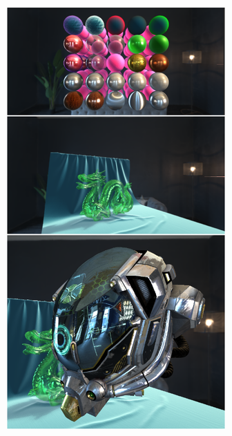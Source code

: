 ![img](https://github.com/VirtualDruid/IllusShader/blob/79276f0143d346e6a499925381fbe1641786cf5f/mats.png)
![img](https://github.com/VirtualDruid/IllusShader/blob/6f8faa4cf368eae3d9fa36d60068f74ccadbc97e/dragon.png)
![img](https://github.com/VirtualDruid/IllusShader/blob/13758e6f25dea05e0b51cefa7583d2890dcf8ae6/helmet.png)
